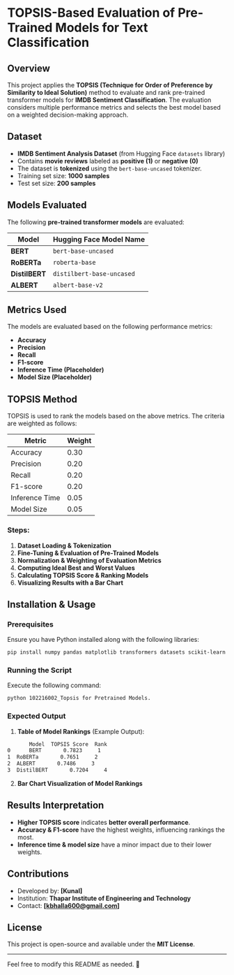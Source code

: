 # TOPSIS-Based Evaluation of Pre-Trained Models for Text Classification

## Overview
This project applies the **TOPSIS (Technique for Order of Preference by Similarity to Ideal Solution)** method to evaluate and rank pre-trained transformer models for **IMDB Sentiment Classification**. The evaluation considers multiple performance metrics and selects the best model based on a weighted decision-making approach.

## Dataset
- **IMDB Sentiment Analysis Dataset** (from Hugging Face `datasets` library)
- Contains **movie reviews** labeled as **positive (1)** or **negative (0)**
- The dataset is **tokenized** using the `bert-base-uncased` tokenizer.
- Training set size: **1000 samples**
- Test set size: **200 samples**

## Models Evaluated
The following **pre-trained transformer models** are evaluated:

| Model     | Hugging Face Model Name |
|-----------|------------------------|
| **BERT**       | `bert-base-uncased`   |
| **RoBERTa**    | `roberta-base`        |
| **DistilBERT** | `distilbert-base-uncased` |
| **ALBERT**     | `albert-base-v2` |

## Metrics Used
The models are evaluated based on the following performance metrics:
- **Accuracy**
- **Precision**
- **Recall**
- **F1-score**
- **Inference Time (Placeholder)**
- **Model Size (Placeholder)**

## TOPSIS Method
TOPSIS is used to rank the models based on the above metrics. The criteria are weighted as follows:

| Metric        | Weight |
|--------------|--------|
| Accuracy     | 0.30   |
| Precision    | 0.20   |
| Recall       | 0.20   |
| F1-score     | 0.20   |
| Inference Time | 0.05   |
| Model Size   | 0.05   |

### Steps:
1. **Dataset Loading & Tokenization**
2. **Fine-Tuning & Evaluation of Pre-Trained Models**
3. **Normalization & Weighting of Evaluation Metrics**
4. **Computing Ideal Best and Worst Values**
5. **Calculating TOPSIS Score & Ranking Models**
6. **Visualizing Results with a Bar Chart**

## Installation & Usage
### Prerequisites
Ensure you have Python installed along with the following libraries:
```bash
pip install numpy pandas matplotlib transformers datasets scikit-learn torch
```

### Running the Script
Execute the following command:
```bash
python 102216002_Topsis for Pretrained Models.
```

### Expected Output
1. **Table of Model Rankings** (Example Output):
```bash
       Model  TOPSIS Score  Rank
0      BERT       0.7823     1
1  RoBERTa       0.7651     2
2  ALBERT       0.7486     3
3  DistilBERT       0.7204     4
```
2. **Bar Chart Visualization of Model Rankings**

## Results Interpretation
- **Higher TOPSIS score** indicates **better overall performance**.
- **Accuracy & F1-score** have the highest weights, influencing rankings the most.
- **Inference time & model size** have a minor impact due to their lower weights.

## Contributions
- Developed by: **[Kunal]**
- Institution: **Thapar Institute of Engineering and Technology**
- Contact: **[kbhalla600@gmail.com]**

## License
This project is open-source and available under the **MIT License**.

---
Feel free to modify this README as needed. 🚀

